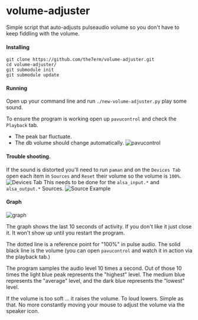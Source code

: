 volume-adjuster
===============

Simple script that auto-adjusts pulseaudio volume so you don't have to keep fiddling with the volume.

#### Installing
```
git clone https://github.com/the7erm/volume-adjuster.git
cd volume-adjuster/
git submodule init
git submodule update
```

#### Running
Open up your command line and run `./new-volume-adjuster.py` play some sound.

To ensure the program is working open up `pavucontrol` and check the `Playback` tab.
- The peak bar fluctuate.
- The db volume should change automatically.
![pavucontrol](https://cloud.githubusercontent.com/assets/2530157/7775237/9d8adb06-006e-11e5-9d54-bd9e93ab1cf8.png)

#### Trouble shooting.
If the sound is distorted you'll need to run `paman` and on the `Devices Tab` open each item in `Sources` and  `Reset` their volume so the volume is `100%`.
![Devices Tab](https://cloud.githubusercontent.com/assets/2530157/7775073/1db4661e-006d-11e5-90e3-abd20484e02a.png)
This needs to be done for the `alsa_input.*` and `alsa_output.*` Sources.
![Source Example](https://cloud.githubusercontent.com/assets/2530157/7775093/4afea774-006d-11e5-9e8c-9c160e060b8e.png)

#### Graph
![graph](https://cloud.githubusercontent.com/assets/2530157/5500637/ee5681b2-8705-11e4-82ff-45f1772fce55.png)

The graph shows the last 10 seconds of activity.  If you don't like it just close it.  It won't show up until you restart the program.

The dotted line is a reference point for "100%" in pulse audio.  The solid black line is the volume (you can open `pavucontrol` and watch it in action via the playback tab.)

The program samples the audio level 10 times a second.  Out of those 10 times the light blue peak represents the "highest" level.  The medium blue represents the "average" level, and the dark blue  represents the "lowest" level.

If the volume is too soft ... it raises the volume.  To loud lowers.  Simple as that.  No more constantly moving your mouse to adjust the volume via the speaker icon.


